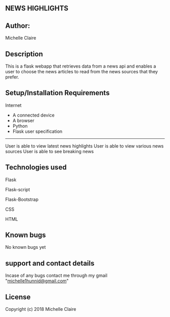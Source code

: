 NEWS HIGHLIGHTS
---
Author:
-------
 Michelle Claire

Description
------
This is a flask webapp that retrieves data from a news api and enables a user to choose the news articles to read from the news sources that they prefer.

Setup/Installation Requirements
-------
Internet
* A connected device
* A browser
* Python
* Flask
user specification
-------
User is able to view latest news highlights
User is able to view various news sources
User is able to see breaking news

Technologies used
---
Flask

Flask-script

Flask-Bootstrap

CSS

HTML

Known bugs
-----
No known bugs yet

support and contact details
------
 Incase of any bugs contact me through my gmail "michelle1hunnid@gmail.com"

 License
 ------
 Copyright (c) 2018 Michelle Claire